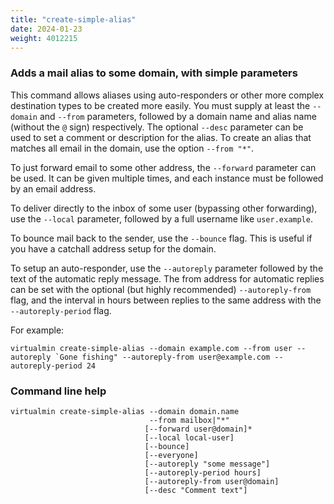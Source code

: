 ```yaml
---
title: "create-simple-alias"
date: 2024-01-23
weight: 4012215
---
```


### Adds a mail alias to some domain, with simple parameters

This command allows aliases using auto-responders or other more complex destination types to be created more easily. You must supply at least the `--domain` and `--from` parameters, followed by a domain name and alias name (without the `@` sign) respectively. The optional `--desc` parameter can be used to set a comment or description for the alias. To create an alias that matches all email in the domain, use the option `--from "*"`.

To just forward email to some other address, the `--forward` parameter can be used. It can be given multiple times, and each instance must be followed by an email address.

To deliver directly to the inbox of some user (bypassing other forwarding), use the `--local` parameter, followed by a full username like `user.example`.

To bounce mail back to the sender, use the `--bounce` flag. This is useful if you have a catchall address setup for the domain.

To setup an auto-responder, use the `--autoreply` parameter followed by the text of the automatic reply message. The from address for automatic replies can be set with the optional (but highly recommended) `--autoreply-from` flag, and the interval in hours between replies to the same address with the `--autoreply-period` flag.

For example:

```text
virtualmin create-simple-alias --domain example.com --from user --autoreply `Gone fishing" --autoreply-from user@example.com --autoreply-period 24
```
### Command line help

```text
virtualmin create-simple-alias --domain domain.name
                               --from mailbox|"*"
                              [--forward user@domain]*
                              [--local local-user]
                              [--bounce]
                              [--everyone]
                              [--autoreply "some message"]
                              [--autoreply-period hours]
                              [--autoreply-from user@domain]
                              [--desc "Comment text"]
```
